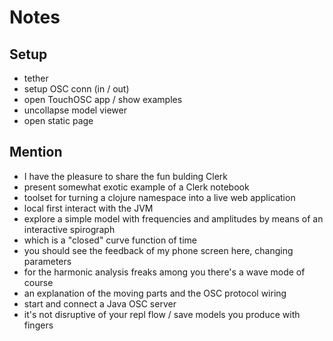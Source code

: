 # Notes
## Setup

- tether
- setup OSC conn (in / out)
- open TouchOSC app / show examples
- uncollapse model viewer 
- open static page

## Mention
- I have the pleasure to share the fun bulding Clerk
- present somewhat exotic example of a Clerk notebook 
- toolset for turning a clojure namespace into a live web application
- local first interact with the JVM
- explore a simple model with frequencies and amplitudes by means of an interactive spirograph
- which is a "closed" curve function of time
- you should see the feedback of my phone screen here, changing parameters
- for the harmonic analysis freaks among you there's a wave mode of course 
- an explanation of the moving parts and the OSC protocol wiring
- start and connect a Java OSC server
- it's not disruptive of your repl flow / save models you produce with fingers
